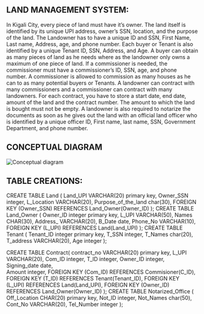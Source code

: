 
## LAND MANAGEMENT SYSTEM:
In Kigali City, every piece of land must have it’s owner. The land itself is identified by its unique UPI address, owner’s SSN, location, and the purpose of the land. The Landowner has to have a unique ID and SSN, First Name, Last name, Address, age, and phone number. Each buyer or Tenant is also identified by a unique Tenant ID, SSN, Address, and Age. A buyer can obtain as many pieces of land as he needs where as the landowner only owns a maximum of one piece of land. If a commissioner is needed, the commissioner must have a commissioner’s ID, SSN, age, and phone number. A commissioner is allowed to commission as many houses as he can to as many potential buyers or Tenants. A landowner can contract with many commissioners and a commissioner can contract with many landowners. For each contract, you have to store a start date, end date, amount of the land and the contract number. The amount to which the land is bought must not be empty. A landowner is also required to notarize the documents as soon as he gives out the land with an official land officer who is identified by a unique officer ID, First name, last name, SSN, Government Department, and phone number.

## CONCEPTUAL DIAGRAM
![Conceptual diagram](https://github.com/user-attachments/assets/200c5aca-e0f0-479c-933c-e23cbdbb51ab)

## TABLE CREATIONS:
CREATE TABLE Land (
    Land_UPI VARCHAR(20) primary key,
    Owner_SSN integer,
    L_Location VARCHAR(20),
    Purpose_of_the_land char(30),
    FOREIGN KEY (Owner_SSN) REFERENCES Land_Owner(Owner_ID)
);
CREATE TABLE Land_Owner (
    Owner_ID integer primary key,
    L_UPI VARCHAR(50),
    Names CHAR(30),
    Address_ VARCHAR(20),
    B_Date date,
    Phone_No VARCHAR(10),
    FOREIGN KEY (L_UPI) REFERENCES Land(Land_UPI)
);
CREATE TABLE Tenant (
    Tenant_ID integer primary key,
    T_SSN integer,
    T_Names char(20),
    T_address VARCHAR(20),
    Age integer
);

CREATE TABLE Contract(
    contract_no VARCHAR(20) primary key,
    L_UPI VARCHAR(20),
    Com_ID integer,
    T_ID integer,
    Owner_ID integer,
    Signing_date date,   
    Amount integer,
    FOREIGN KEY (Com_ID) REFERENCES Commisioner(C_ID),
    FOREIGN KEY (T_ID) REFERENCES Tenant(Tenant_ID),
    FOREIGN KEY (L_UPI) REFERENCES Land(Land_UPI),
    FOREIGN KEY (Owner_ID) REFERENCES Land_Owner(Owner_ID)
);
CREATE TABLE Notarized_Office (
    Off_Location CHAR(20) primary key,
    Not_ID integer,
    Not_Names char(50),
    Cont_No VARCHAR(20),
    Tel_Number integer
);

